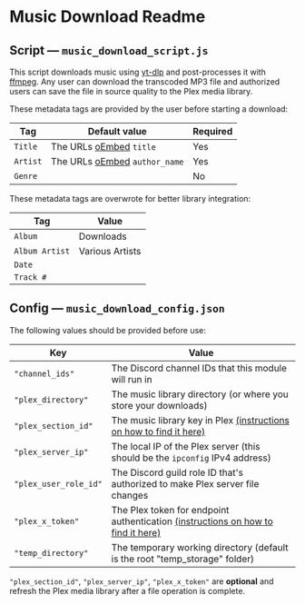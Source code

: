 # Music Download Readme

## Script — `music_download_script.js`

This script downloads music using [yt-dlp](https://github.com/yt-dlp/yt-dlp) and post-processes it with [ffmpeg](https://github.com/FFmpeg/FFmpeg). Any user can download the transcoded MP3 file and authorized users can save the file in source quality to the Plex media library.

These metadata tags are provided by the user before starting a download:

| Tag      | Default value                                        | Required |
| -------- | ---------------------------------------------------- | -------- |
| `Title`  | The URLs [oEmbed](https://oembed.com/) `title`       | Yes      |
| `Artist` | The URLs [oEmbed](https://oembed.com/) `author_name` | Yes      |
| `Genre`  |                                                      | No       |

These metadata tags are overwrote for better library integration:

| Tag            | Value           |
| -------------- | --------------- |
| `Album`        | Downloads       |
| `Album Artist` | Various Artists |
| `Date`         |                 |
| `Track #`      |                 |

## Config — `music_download_config.json`

The following values should be provided before use:

| Key                   | Value                                                                                                                                                                        |
| --------------------- | ---------------------------------------------------------------------------------------------------------------------------------------------------------------------------- |
| `"channel_ids"`       | The Discord channel IDs that this module will run in                                                                                                                         |
| `"plex_directory"`    | The music library directory (or where you store your downloads)                                                                                                              |
| `"plex_section_id"`   | The music library key in Plex [(instructions on how to find it here)](https://support.plex.tv/articles/201638786-plex-media-server-url-commands/)                            |
| `"plex_server_ip"`    | The local IP of the Plex server (this should be the `ipconfig` IPv4 address)                                                                                                 |
| `"plex_user_role_id"` | The Discord guild role ID that's authorized to make Plex server file changes                                                                                                 |
| `"plex_x_token"`      | The Plex token for endpoint authentication [(instructions on how to find it here)](https://support.plex.tv/articles/204059436-finding-an-authentication-token-x-plex-token/) |
| `"temp_directory"`    | The temporary working directory (default is the root "temp_storage" folder)                                                                                                  |

`"plex_section_id"`, `"plex_server_ip"`, `"plex_x_token"` are **optional** and refresh the Plex media library after a file operation is complete.
